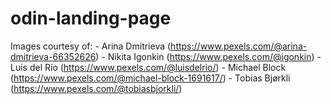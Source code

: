 # odin-landing-page

Images courtesy of:
    - Arina Dmitrieva (https://www.pexels.com/@arina-dmitrieva-66352626)
    - Nikita Igonkin (https://www.pexels.com/@igonkin)
    - Luis del Río (https://www.pexels.com/@luisdelrio/)
    - Michael Block (https://www.pexels.com/@michael-block-1691617/)
    - Tobias Bjørkli (https://www.pexels.com/@tobiasbjorkli/)